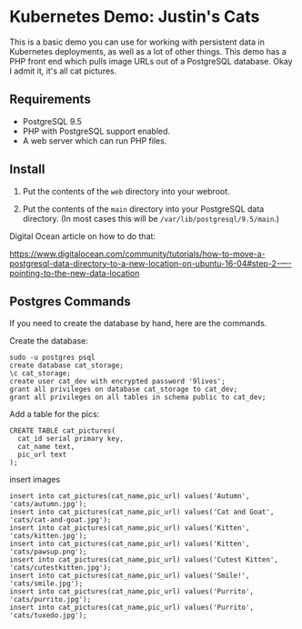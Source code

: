 # Kubernetes Demo: Justin's Cats

This is a basic demo you can use for working with persistent data in Kubernetes deployments, as well as a lot of other things. This demo has a PHP front end which pulls image URLs out of a PostgreSQL database. Okay I admit it, it's all cat pictures.

## Requirements

* PostgreSQL 9.5
* PHP with PostgreSQL support enabled.
* A web server which can run PHP files.

## Install

1. Put the contents of the `web` directory into your webroot.

2. Put the contents of the `main` directory into your PostgreSQL data directory. (In most cases this will be `/var/lib/postgresql/9.5/main`.)

Digital Ocean article on how to do that:

https://www.digitalocean.com/community/tutorials/how-to-move-a-postgresql-data-directory-to-a-new-location-on-ubuntu-16-04#step-2-—-pointing-to-the-new-data-location

## Postgres Commands

If you need to create the database by hand, here are the commands.

Create the database:

```
sudo -u postgres psql
create database cat_storage;
\c cat_storage;
create user cat_dev with encrypted password '9lives';
grant all privileges on database cat_storage to cat_dev;
grant all privileges on all tables in schema public to cat_dev;
```

Add a table for the pics:

```
CREATE TABLE cat_pictures(
  cat_id serial primary key,
  cat_name text,
  pic_url text
);

```
insert images

```
insert into cat_pictures(cat_name,pic_url) values('Autumn', 'cats/autumn.jpg');
insert into cat_pictures(cat_name,pic_url) values('Cat and Goat', 'cats/cat-and-goat.jpg');
insert into cat_pictures(cat_name,pic_url) values('Kitten', 'cats/kitten.jpg');
insert into cat_pictures(cat_name,pic_url) values('Kitten', 'cats/pawsup.png');
insert into cat_pictures(cat_name,pic_url) values('Cutest Kitten', 'cats/cutestkitten.jpg');
insert into cat_pictures(cat_name,pic_url) values('Smile!', 'cats/smile.jpg');
insert into cat_pictures(cat_name,pic_url) values('Purrito', 'cats/purrito.jpg');
insert into cat_pictures(cat_name,pic_url) values('Purrito', 'cats/tuxedo.jpg');
```
